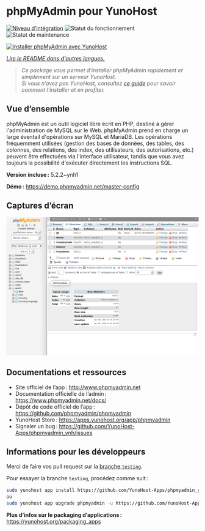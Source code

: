 <!--
Nota bene : ce README est automatiquement généré par <https://github.com/YunoHost/apps/tree/master/tools/readme_generator>
Il NE doit PAS être modifié à la main.
-->

# phpMyAdmin pour YunoHost

[![Niveau d’intégration](https://apps.yunohost.org/badge/integration/phpmyadmin)](https://ci-apps.yunohost.org/ci/apps/phpmyadmin/)
![Statut du fonctionnement](https://apps.yunohost.org/badge/state/phpmyadmin)
![Statut de maintenance](https://apps.yunohost.org/badge/maintained/phpmyadmin)

[![Installer phpMyAdmin avec YunoHost](https://install-app.yunohost.org/install-with-yunohost.svg)](https://install-app.yunohost.org/?app=phpmyadmin)

*[Lire le README dans d'autres langues.](./ALL_README.md)*

> *Ce package vous permet d’installer phpMyAdmin rapidement et simplement sur un serveur YunoHost.*  
> *Si vous n’avez pas YunoHost, consultez [ce guide](https://yunohost.org/install) pour savoir comment l’installer et en profiter.*

## Vue d’ensemble

phpMyAdmin est un outil logiciel libre écrit en PHP, destiné à gérer l'administration de MySQL sur le Web. phpMyAdmin prend en charge un large éventail d'opérations sur MySQL et MariaDB. Les opérations fréquemment utilisées (gestion des bases de données, des tables, des colonnes, des relations, des index, des utilisateurs, des autorisations, etc.) peuvent être effectuées via l'interface utilisateur, tandis que vous avez toujours la possibilité d'exécuter directement les instructions SQL.

**Version incluse :** 5.2.2~ynh1

**Démo :** <https://demo.phpmyadmin.net/master-config>

## Captures d’écran

![Capture d’écran de phpMyAdmin](./doc/screenshots/68747470733a2f2f7777772e7068706d7961646d696e2e6e65742f7374617469632f696d616765732f73637265656e73686f74732f7374727563747572652e706e67.png)

## Documentations et ressources

- Site officiel de l’app : <http://www.phpmyadmin.net>
- Documentation officielle de l’admin : <https://www.phpmyadmin.net/docs/>
- Dépôt de code officiel de l’app : <https://github.com/phpmyadmin/phpmyadmin>
- YunoHost Store : <https://apps.yunohost.org/app/phpmyadmin>
- Signaler un bug : <https://github.com/YunoHost-Apps/phpmyadmin_ynh/issues>

## Informations pour les développeurs

Merci de faire vos pull request sur la [branche `testing`](https://github.com/YunoHost-Apps/phpmyadmin_ynh/tree/testing).

Pour essayer la branche `testing`, procédez comme suit :

```bash
sudo yunohost app install https://github.com/YunoHost-Apps/phpmyadmin_ynh/tree/testing --debug
ou
sudo yunohost app upgrade phpmyadmin -u https://github.com/YunoHost-Apps/phpmyadmin_ynh/tree/testing --debug
```

**Plus d’infos sur le packaging d’applications :** <https://yunohost.org/packaging_apps>
